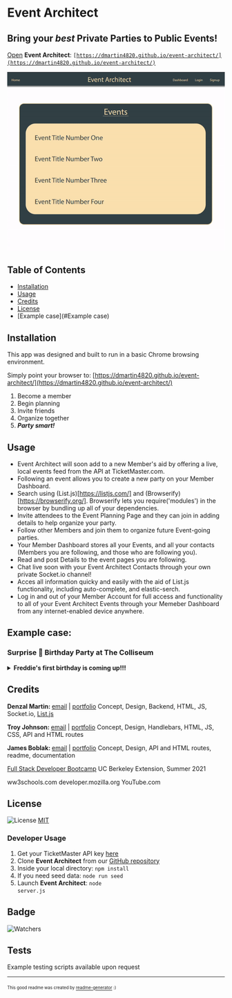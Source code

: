 # Event Architect

## Bring your <em>best</em> Private Parties to Public Events!

[Open](https://dmartin4820.github.io/event-architect/) <strong>Event Architect</strong>:
<code>[https://dmartin4820.github.io/event-architect/](https://dmartin4820.github.io/event-architect/)</code>

![Event Architect demonstration gif](./assets/gifs/e-a_demo.gif)

## Table of Contents

* [Installation](#installation)
* [Usage](#usage)
* [Credits](#credits)
* [License](#license)
* [Example case](#Example case)

## Installation

This app was designed and built to run in a basic Chrome browsing environment.

Simply point your browser to:
[https://dmartin4820.github.io/event-architect/](https://dmartin4820.github.io/event-architect/)     
1. Become a member
2. Begin planning
3. Invite friends
4. Organize together
5. *<strong>Party smart!</strong>*

## Usage 

* Event Architect will soon add to a new Member's aid by offering a live, local events feed from the API at TicketMaster.com.
* Following an event allows you to create a new party on your Member Dashboard.
* Search using (List.js)[https://listjs.com/] and (Browserify)[https://browserify.org/]. Browserify lets you require('modules') in the browser by bundling up all of your dependencies.
* Invite attendees to the Event Planning Page and they can join in adding details to help organize your party.
* Follow other Members and join them to organize future Event-going parties.
* Your Member Dashboard stores all your Events, and all your contacts (Members you are following, and those who are following you).
* Read and post Details to the event pages you are following.
* Chat live soon with your Event Architect Contacts through your own private Socket.io channel!
* Acces all information quicky and easily with the aid of List.js functionality, including auto-complete, and elastic-serch.
* Log in and out of your Member Account for full access and functionality to all of your Event Architect Events through your Memeber Dashboard from any internet-enabled device anywhere.

## Example case:
### Surprise 🎂 Birthday Party at The Colliseum
<details><summary><strong>Freddie's first birthday is coming up!!!</strong></summary>
He's <em>never had</em> a birthday. So, a big surpirise party it is! He loves rock music, and I want to surprise him by having ten of our closest friends and family meet us in our seats.

<strong>Now to organize this <em>private party</em> at a <em>public event!</em></strong>

#### <strong>Event Architect</strong> to the rescue!
First, I point my browser to the [Event Architect](https://dmartin4820.github.io/event-architect/) website and make a login:
![Login gif](./assets/gifs/e-a_make-a-login.gif)

Now I need to find a local rock show for the weekend of my dog's birthday.  A quick query of the TicketMaster API reveals that Queen with Adam Lambert is playing at the Colliseum!  His favorite band ever!!  Then we're going to the beach . . .
![Search Public Events gif](./assets/images/e-a_ticketmaster.png)

I create the event:
![Ticketmaster image](./assets/gifs/e-a_create-event.gif)

From my Member Dashboard, I can add the first detail cards to the event:
* Shhhhh Surprise Party!!
* date and time
* venue, tickets in will Call
* Park in and enter from the North Lot (we'll park and enter from the South Lot)
* Shhhhh <strong>SURPRISE</strong> Party!!!!
* Suntan Lotion!
![Add Details gif](./assets/gifs/e-a_add-details.gif)

Make a (List.js)[https://listjs.com/] and (Browserify)[https://browserify.org/] assisted earch for friends, then let's follow our friends so they can view and contribute to our surprise party planning:
![Follow Friends gif](./assets/gifs/e-a_search-friend.gif)

We will soon be able to privately chat live with other members through Socket.io!

<strong>Surprise</strong> - no one leaked our secret plans!!! Let's look at the parties we have coming up:
![Parties coming up image](./assets/gifs/e-a_party-ready.gif)</details>

## Credits

<strong>Denzal Martin: </strong>[email](dom4822@yahoo.com) | [portfolio](https://github.com/dmartin4820)
Concept, Design, Backend, HTML, JS, Socket.io, [List.js](https://listjs.com/) 

<strong>Troy Johnson: </strong>[email](tnj8510@gmail.com) | [portfolio]()
Concept, Design, Handlebars, HTML, JS, CSS, API and HTML routes

<strong>James Boblak: </strong>[email](james@skepticalrecords.com) | [portfolio](https://github.com/jamesboblak)
Concept, Design, API and HTML routes, readme, documentation

[Full Stack Developer Bootcamp](https://bootcamp.berkeley.edu/coding/)
UC Berkeley Extension, Summer 2021

ww3schools.com
developer.mozilla.org
YouTube.com

## License
![License](https://img.shields.io/github/license/dmartin4820/event-architect)
[MIT](https://choosealicense.com/licenses/mit/)

### Developer Usage
1. Get your TicketMaster API key [here](https://developer.ticketmaster.com/)
2. Clone <strong>Event Architect</strong> from our [GitHub repository](https://github.com/dmartin4820/event-architect)
3. Inside your local directory:
<code>npm install</code>
4. If you need seed data:
<code>node run seed</code>
5. Launch <strong>Event Architect</strong>:
<code>node server.js</code>

## Badge

![Watchers](https://img.shields.io/github/watchers/dmartin4820/event-architect?style=social)


## Tests

Example testing scripts available upon request

---

<sup><sub> This good readme was created by [readme-generator](https://github.com/jamesboblak/readme-generator) :)</sub></sup>